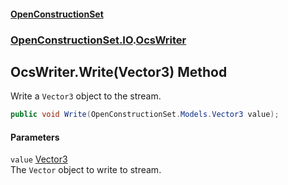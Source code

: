 #### [OpenConstructionSet](index 'index')
### [OpenConstructionSet.IO](index#OpenConstructionSet_IO 'OpenConstructionSet.IO').[OcsWriter](ZpKxsyHEFPikx37jMDDXsg 'OpenConstructionSet.IO.OcsWriter')
## OcsWriter.Write(Vector3) Method
Write a `Vector3` object to the stream.  
```csharp
public void Write(OpenConstructionSet.Models.Vector3 value);
```
#### Parameters
<a name='OpenConstructionSet_IO_OcsWriter_Write(OpenConstructionSet_Models_Vector3)_value'></a>
`value` [Vector3](KCFzybM8YwCd4Tco51d3aw 'OpenConstructionSet.Models.Vector3')  
The `Vector` object to write to stream.
  
